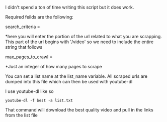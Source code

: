 I didn't spend a ton of time writing this script but it does work.  

Required feilds are the following:


search_criteria = 
    
*here you will enter the portion of the url related to what you are scrapping.  This part of the url begins with '/video' so we need to include the entire string that follows
    
max_pages_to_crawl =
    
*Just an integer of how many pages to scrape
    
    
You can set a list name at the list_name variable.  All scraped urls are dumped into this file which can then be used with youtube-dl

I use youtube-dl like so

    youtube-dl -f best -a list.txt
    
That command will download the best quality video and pull in the links from the list file
